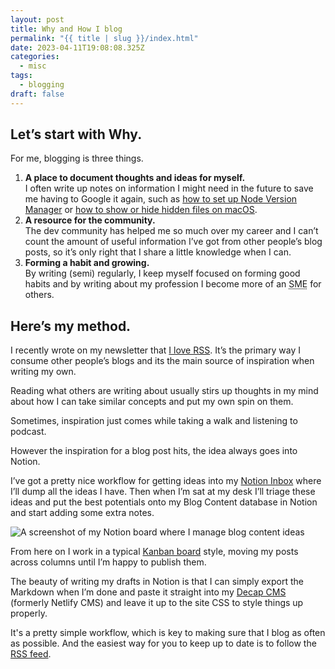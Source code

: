 ```yaml
---
layout: post
title: Why and How I blog
permalink: "{{ title | slug }}/index.html"
date: 2023-04-11T19:08:08.325Z
categories:
  - misc
tags:
  - blogging
draft: false
---
```

## Let’s start with Why.

For me, blogging is three things.

1. **A place to document thoughts and ideas for myself.**\
   I often write up notes on information I might need in the future to save me having to Google it again, such as [how to set up Node Version Manager](https://ajaykarwal.com/uninstall-node.js-and-install-node-version-manager-(nvm)/) or [how to show or hide hidden files on macOS](https://ajaykarwal.com/show-or-hide-hidden-files-on-macos/).
2. **A resource for the community.**\
   The dev community has helped me so much over my career and I can’t count the amount of useful information I’ve got from other people’s blog posts, so it’s only right that I share a little knowledge when I can.
3. **Forming a habit and growing.**\
   By writing (semi) regularly, I keep myself focused on forming good habits and by writing about my profession I become more of an <abbr title="Subject Matter Expert">SME</abbr> for others.

## Here’s my method.

I recently wrote on my newsletter that [I love RSS](https://ajaykarwal.substack.com/p/rss-rises). It’s the primary way I consume other people’s blogs and its the main source of inspiration when writing my own.

Reading what others are writing about usually stirs up thoughts in my mind about how I can take similar concepts and put my own spin on them.

Sometimes, inspiration just comes while taking a walk and listening to podcast.

However the inspiration for a blog post hits, the idea always goes into Notion.

I’ve got a pretty nice workflow for getting ideas into my [Notion Inbox](https://notionpowerusers.com/why-you-need-a-notion-inbox/) where I’ll dump all the ideas I have. Then when I’m sat at my desk I’ll triage these ideas and put the best potentials onto my Blog Content database in Notion and start adding some extra notes.

![A screenshot of my Notion board where I manage blog content ideas](/assets/images/uploads/kanban-board.png "Some of the blog post ideas I’ve got on my board")

From here on I work in a typical [Kanban board](https://www.atlassian.com/agile/kanban/boards) style, moving my posts across columns until I’m happy to publish them.

The beauty of writing my drafts in Notion is that I can simply export the Markdown when I’m done and paste it straight into my [Decap CMS](https://decapcms.org/) (formerly Netlify CMS) and leave it up to the site CSS to style things up properly.

I﻿t's a pretty simple workflow, which is key to making sure that I blog as often as possible. And the easiest way for you to keep up to date is to follow the [RSS feed](https://ajaykarwal.com/feed.xml).